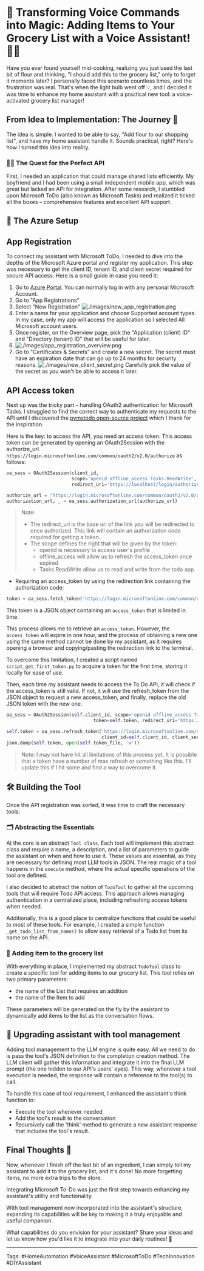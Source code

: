 # 🎉 Transforming Voice Commands into Magic: Adding Items to Your Grocery List with a Voice Assistant! 🛒✨

Have you ever found yourself mid-cooking, realizing you just used the last bit of flour and thinking, "I should add this to the grocery list," only to forget it moments later? I personally faced this scenario countless times, and the frustration was real. That's when the light bulb went off 💡, and I decided it was time to enhance my home assistant with a practical new tool: a voice-activated grocery list manager!

## From Idea to Implementation: The Journey 🚀

The idea is simple. I wanted to be able to say, "Add flour to our shopping list", and have my home assistant handle it. Sounds practical, right? Here's how I turned this idea into reality.

### 👩‍🚀 The Quest for the Perfect API

First, I needed an application that could manage shared lists efficiently. My boyfriend and I had been using a small independent mobile app, which was great but lacked an API for integration. After some research, I stumbled upon Microsoft ToDo (also known as Microsoft Tasks) and realized it ticked all the boxes – comprehensive features and excellent API support.

## 🔧 The Azure  Setup

## App Registration
To connect my assistant with Microsoft ToDo, I needed to dive into the depths of the Microsoft Azure portal and register my application. This step was necessary to get the client ID, tenant ID, and client secret required for secure API access. Here is a small guide in case you need it:

1. Go to [Azure Portal](https://portal.azure.com/). You can normally log in with any personal Microsoft Account. 
2. Go to "App Registrations"
3. Select "New Registration"
![./images/new_app_registration.png](./images/new_app_registration.png)
4. Enter a name for your application and choose Supported account types.
In my case, only my app will access the application so I selected All Microsoft account users.
5. Once register, on the Overview page, pick the "Application (client) ID" and "Directory (tenant) ID" that will be useful for later.
6. ![./images/app_registration_overview.png](./images/app_registration_overview.png)
7. Go to "Certificates & Secrets" and create a new secret. The secret must have an expiration date that can go up to 24 months for security reasons.
![./images/new_client_secret.png](./images/new_client_secret.png)
Carefully pick the value of the secret as you won't be able to access it later.

## API Access token

Next up was the tricky part – handling OAuth2 authentication for Microsoft Tasks. I struggled to find the correct way to authenticate my requests to the API until I discovered the [pymstodo open-source project](https://github.com/inbalboa/pymstodo) which I thank for the inspiration.

Here is the key: to access the API, you need an access token. This access token can be generated by opening an OAuth2Session with the authorize_url `https://login.microsoftonline.com/common/oauth2/v2.0/authorize` as follows:

```python
oa_sess = OAuth2Session(client_id,
                        scope='openid offline_access Tasks.ReadWrite',
                        redirect_uri='https://localhost/login/authorized')

authorize_url = "https://login.microsoftonline.com/common/oauth2/v2.0/authorize"
authorization_url, _ = oa_sess.authorization_url(authorize_url)
```
> Note:
> - The redirect_uri is the base uri of the link you will be redirected to once authorized. This link will contain an authorization code required for getting a token.
> - The scope defines the right that will be given by the token:
>   - openid is necessary to access user's profile
>   - offline_access will allow us to refresh the access_token once expired
>   - Tasks.ReadWrite allow us to read and write from the todo app

- Requiring an access_token by using the redirection link containing the authorization code: 
```python
token = oa_sess.fetch_token('https://login.microsoftonline.com/common/oauth2/v2.0/token', client_secret=client_secret, authorization_response=redirect_resp)
```
This token is a JSON object containing an `access_token` that is limited in time.

This process allows me to retrieve an `access_token`. However, the `access_token` will expire in one hour, and the process of obtaining a new one using the same method cannot be done by my assistant, as it requires opening a browser and copying/pasting the redirection link to the terminal.

To overcome this limitation, I created a script named `script_get_first_token.py` to acquire a token for the first time, storing it locally for ease of use.

Then, each time my assistant needs to access the To Do API, it will check if the access_token is still valid. If not, it will use the refresh_token from the JSON object to request a new access_token, and finally, replace the old JSON token with the new one.
```python
oa_sess = OAuth2Session(self.client_id, scope='openid offline_access Tasks.ReadWrite',
                                token=self.token, redirect_uri='https://localhost/login/authorized')

self.token = oa_sess.refresh_token('https://login.microsoftonline.com/common/oauth2/v2.0/token',
                                   client_id=self.client_id, client_secret=self.client_secret)
json.dump(self.token, open(self.token_file, 'w'))
```
   
> Note: I may not have hit all limitations of this process yet. It is possible that a token have a number of max refresh or something like this. I'll update this if I hit some and find a way to overcome it.

## 🛠️ Building the Tool

Once the API registration was sorted, it was time to craft the necessary tools:

### 🗂️ Abstracting the Essentials

At the core is an abstract `Tool class`. Each tool will implement this abstract class and require a name, a description, and a list of parameters to guide the assistant on when and how to use it. These values are essential, as they are necessary for defining most LLM tools in JSON. The real magic of a tool happens in the `execute` method, where the actual specific operations of the tool are defined.

I also decided to abstract the notion of `TodoTool` to gather all the upcoming tools that will require Todo API access. This approach allows managing authentication in a centralized place, including refreshing access tokens when needed.

Additionally, this is a good place to centralize functions that could be useful to most of these tools. For example, I created a simple function `_get_todo_list_from_name()` to allow easy retrieval of a Todo list from its name on the API.

### 🛒 Adding item to the grocery list

With everything in place, I implemented my abstract `TodoTool` class to create a specific tool for adding items to our grocery list. This tool relies on two primary parameters:

- the name of the List that requires an addition
- the name of the Item to add

These parameters will be generated on the fly by the assistant to dynamically add items to the list as the conversation flows.

## 🧠 Upgrading assistant with tool management

Adding tool management to the LLM engine is quite easy. All we need to do is pass the tool's JSON definition to the completion creation method. The LLM client will gather this information and integrate it into the final LLM prompt (the one hidden to our API's users' eyes). This way, whenever a tool execution is needed, the response will contain a reference to the tool(s) to call.

To handle this case of tool requirement, I enhanced the assistant's think function to:

- Execute the tool whenever needed
- Add the tool's result to the conversation
- Recursively call the 'think' method to generate a new assistant response that includes the tool's result.

## Final Thoughts 💭

Now, whenever I finish off the last bit of an ingredient, I can simply tell my assistant to add it to the grocery list, and it's done! No more forgetting items, no more extra trips to the store.

Integrating Microsoft To-Do was just the first step towards enhancing my assistant's utility and functionality.

With tool management now incorporated into the assistant's structure, expanding its capabilities will be key to making it a truly enjoyable and useful companion.

What capabilities do you envision for your assistant? Share your ideas and let us know how you'd like it to integrate into your daily routines! 🌟

---

Tags: #HomeAutomation #VoiceAssistant #MicrosoftToDo #TechInnovation #DIYAssistant
